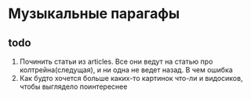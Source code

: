 # Музыкальные парагафы

## todo

1. Починить статьи из articles. Все они ведут на статью про колтрейна(следущая), и ни одна не ведет назад. В чем ошибка
2. Как будто хочется больше каких-то картинок что-ли и видосиков, чтобы выглядело поинтереснее